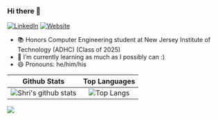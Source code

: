 ### Hi there 👋
[![LinkedIn](https://img.shields.io/badge/LinkedIn-blue?style=flat-square&logo=linkedin&labelColor=blue)](https://www.linkedin.com/in/shricharan-kulavanikerpuram-subramaniam-8b845a1b3/)
[![Website](https://img.shields.io/badge/Website-9cf?style=flat-square)](https://shricharanks108.github.io/PersonalWebsite/home)

<!--
**shricharanks108/shricharanks108** is a ✨ _special_ ✨ repository because its `README.md` (this file) appears on your GitHub profile.
-->

- 📚 Honors Computer Engineering student at New Jersey Institute of Technology (ADHC) (Class of 2025)
- 🌱 I’m currently learning as much as I possibly can :)
- 😄 Pronouns: he/him/his

Github Stats               |  Top Languages
:-------------------------:|:-------------------------:
![Shri's github stats](https://github-readme-stats.vercel.app/api?username=shricharanks108&hide=contribs,issues&show_icons=true&theme=radical&count_private=true)   |  ![Top Langs](https://github-readme-stats.vercel.app/api/top-langs/?username=shricharanks108&theme=github_dark&hide_border=true&langs_count=10)


![](https://hit.yhype.me/github/profile?user_id=62522322)

